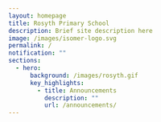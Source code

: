 ```yaml
---
layout: homepage
title: Rosyth Primary School
description: Brief site description here
image: /images/isomer-logo.svg
permalink: /
notification: ""
sections:
  - hero:
      background: /images/rosyth.gif
      key_highlights:
        - title: Announcements
          description: ""
          url: /announcements/
---
```



